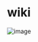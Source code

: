 # wiki

![image](https://user-images.githubusercontent.com/9272630/205399193-6488d8a7-7b99-43b0-a7d3-e48bc03eece3.png)

